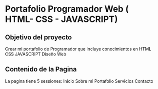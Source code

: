 # Portafolio Programador Web ( HTML- CSS - JAVASCRIPT) 

## Objetivo del proyecto 
Crear mi portafolio de Programador que incluye conocimientos en HTML CSS JAVASCRIPT Diseño Web 

## Contenido de la Pagina 
La pagina tiene 5 sessiones:
Inicio
Sobre mi
Portafolio 
Servicios 
Contacto 

